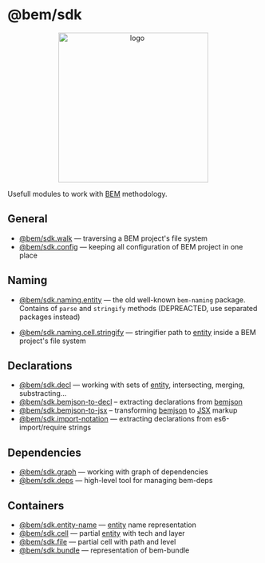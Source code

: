 # @bem/sdk

<div align="center">
    <img width="300" height="300" src="https://rawgithub.com/bem/bem-sdk/master/logo.svg" alt="logo" />
</div>

Usefull modules to work with [BEM][] methodology.

## General

* [@bem/sdk.walk](https://github.com/bem/bem-sdk/tree/master/packages/walk) — traversing a BEM project's file system
* [@bem/sdk.config](https://github.com/bem/bem-sdk/tree/master/packages/config) — keeping all configuration of BEM project in one place

## Naming

* [@bem/sdk.naming.entity](https://github.com/bem/bem-sdk/tree/master/packages/naming.entity) — the old well-known `bem-naming` package. Contains of `parse` and `stringify` methods (DEPREACTED, use separated packages instead)
<!-- * [@bem/sdk.naming.entity.stringify](https://github.com/bem/bem-sdk/tree/master/packages/naming.entity.stringify) — stringifier for [entity][] representation -->
<!-- * [@bem/sdk.naming.entity.parse](https://github.com/bem/bem-sdk/tree/master/packages/naming.entity.parse) — parser for [entity][] representation -->
* [@bem/sdk.naming.cell.stringify](https://github.com/bem/bem-sdk/tree/master/packages/naming.cell.stringify) — stringifier path to [entity][] inside a BEM project's file system
<!-- * [@bem/sdk.naming.presets](https://github.com/bem/bem-sdk/tree/master/packages/naming.presets) — well-known presets for `naming.*` packages -->

## Declarations

* [@bem/sdk.decl](https://github.com/bem/bem-sdk/tree/master/packages/decl) — working with sets of [entity][], intersecting, merging, substracting...
* [@bem/sdk.bemjson-to-decl](https://github.com/bem/bem-sdk/tree/master/packages/bemjson-to-decl) – extracting declarations from [bemjson][]
* [@bem/sdk.bemjson-to-jsx](https://github.com/bem/bem-sdk/tree/master/packages/bemjson-to-jsx) – transforming [bemjson] to [JSX][] markup
* [@bem/sdk.import-notation](https://github.com/bem/bem-sdk/tree/master/packages/import-notation) — extracting declarations from es6-import/require strings

## Dependencies

* [@bem/sdk.graph](https://github.com/bem/bem-sdk/tree/master/packages/graph) — working with graph of dependencies
* [@bem/sdk.deps](https://github.com/bem/bem-sdk/tree/master/packages/deps) — high-level tool for managing bem-deps

## Containers

* [@bem/sdk.entity-name](https://github.com/bem/bem-sdk/tree/master/packages/entity-name) — [entity][] name representation
* [@bem/sdk.cell](https://github.com/bem/bem-sdk/tree/master/packages/cell) — partial [entity][] with tech and layer
* [@bem/sdk.file](https://github.com/bem/bem-sdk/tree/master/packages/file) — partial cell with path and level
* [@bem/sdk.bundle](https://github.com/bem/bem-sdk/tree/master/packages/bundle) — representation of bem-bundle

[BEM]: https://en.bem.info
[entity]: https://en.bem.info/methodology/key-concepts/#bem-entity
[bemjson]: https://en.bem.info/platform/bemjson/
[JSX]: https://facebook.github.io/react/docs/introducing-jsx.html
